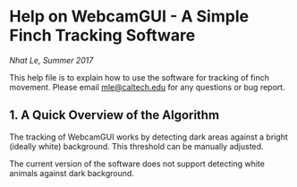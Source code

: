 # Help on WebcamGUI - A Simple Finch Tracking Software

*Nhat Le, Summer 2017*

This help file is to explain how to use the software for tracking of finch movement. Please email mle@caltech.edu for any questions or bug report.

## 1. A Quick Overview of the Algorithm

The tracking of WebcamGUI works by detecting dark areas against a bright (ideally white) background. This threshold can be manually adjusted.

The current version of the software does not support detecting white animals against dark background.